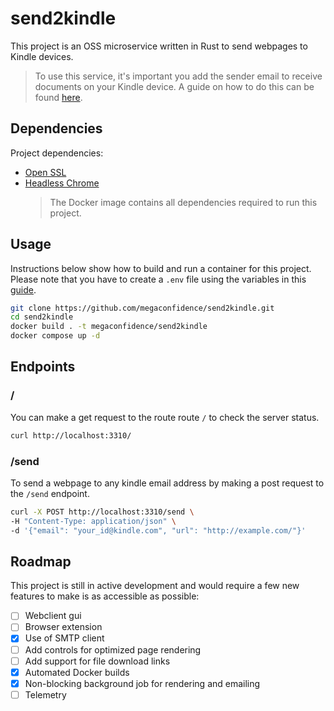 # send2kindle

This project is an OSS microservice written in Rust to send webpages to Kindle
devices.

> To use this service, it's important you add the sender email to receive
> documents on your Kindle device. A guide on how to do this can be found
> [here](https://www.amazon.com/gp/help/customer/display.html?nodeId=GX9XLEVV8G4DB28H).

## Dependencies

Project dependencies:

- [Open SSL](https://github.com/openssl/openssl)
- [Headless Chrome](https://www.google.com/chrome/)
  > The Docker image contains all dependencies required to run this project.

## Usage

Instructions below show how to build and run a container for this project.
Please note that you have to create a `.env` file using the variables in this
[guide](./.env.example).

```sh
git clone https://github.com/megaconfidence/send2kindle.git
cd send2kindle
docker build . -t megaconfidence/send2kindle
docker compose up -d
```

## Endpoints

### /

You can make a get request to the route route `/` to check the server status.

```sh
curl http://localhost:3310/
```

### /send

To send a webpage to any kindle email address by making a post request to the
`/send` endpoint.

```sh
curl -X POST http://localhost:3310/send \
-H "Content-Type: application/json" \
-d '{"email": "your_id@kindle.com", "url": "http://example.com/"}'
```

## Roadmap

This project is still in active development and would require a few new features
to make is as accessible as possible:

- [ ] Webclient gui
- [ ] Browser extension
- [x] Use of SMTP client
- [ ] Add controls for optimized page rendering
- [ ] Add support for file download links
- [x] Automated Docker builds
- [x] Non-blocking background job for rendering and emailing
- [ ] Telemetry
